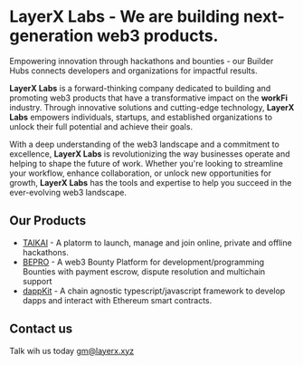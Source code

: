 # LayerX Labs - We are building next-generation web3 products.

Empowering innovation through hackathons and bounties - our Builder Hubs connects developers and organizations for impactful results.

**LayerX Labs**  is a forward-thinking company dedicated to building and promoting web3 products that have a transformative impact on the **workFi** industry. Through innovative solutions and cutting-edge technology, **LayerX Labs** empowers individuals, startups, and established organizations to unlock their full potential and achieve their goals. 

With a deep understanding of the web3 landscape and a commitment to excellence, **LayerX Labs** is revolutionizing the way businesses operate and helping to shape the future of work. Whether you're looking to streamline your workflow, enhance collaboration, or unlock new opportunities for growth, **LayerX Labs** has the tools and expertise to help you succeed in the ever-evolving web3 landscape.

## Our Products 

* [TAIKAI](https://taikai.network) - A platorm to launch, manage and join online, private and offline hackathons.
* [BEPRO](https://bepro.network) - A web3 Bounty Platform for development/programming Bounties with payment escrow, dispute resolution and multichain support
* [dappKit](https://dappkit.dev) - A chain agnostic typescript/javascript framework to develop dapps and interact with Ethereum smart contracts.

## Contact us 

Talk wih us today <gm@layerx.xyz> 

